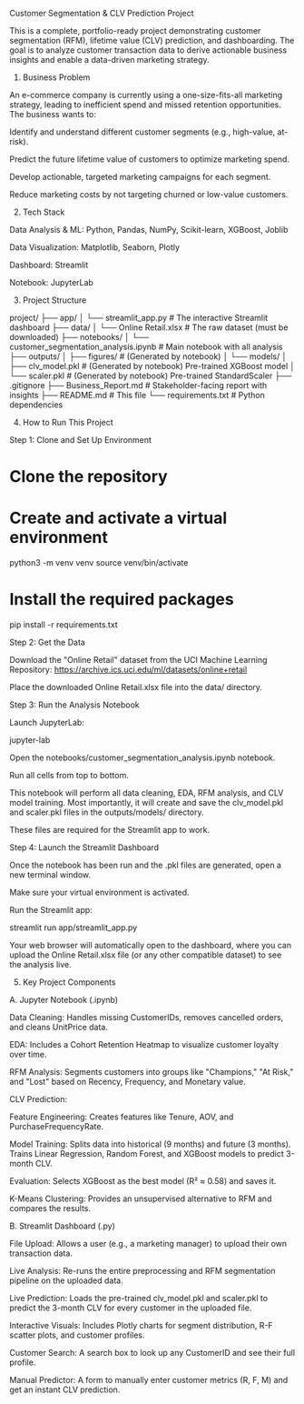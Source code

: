 Customer Segmentation & CLV Prediction Project

This is a complete, portfolio-ready project demonstrating customer segmentation (RFM), lifetime value (CLV) prediction, and dashboarding. The goal is to analyze customer transaction data to derive actionable business insights and enable a data-driven marketing strategy.

1. Business Problem

An e-commerce company is currently using a one-size-fits-all marketing strategy, leading to inefficient spend and missed retention opportunities. The business wants to:

Identify and understand different customer segments (e.g., high-value, at-risk).

Predict the future lifetime value of customers to optimize marketing spend.

Develop actionable, targeted marketing campaigns for each segment.

Reduce marketing costs by not targeting churned or low-value customers.

2. Tech Stack

Data Analysis & ML: Python, Pandas, NumPy, Scikit-learn, XGBoost, Joblib

Data Visualization: Matplotlib, Seaborn, Plotly

Dashboard: Streamlit

Notebook: JupyterLab

3. Project Structure

project/
├── app/
│   └── streamlit_app.py        # The interactive Streamlit dashboard
├── data/
│   └── Online Retail.xlsx      # The raw dataset (must be downloaded)
├── notebooks/
│   └── customer_segmentation_analysis.ipynb  # Main notebook with all analysis
├── outputs/
│   ├── figures/                # (Generated by notebook)
│   └── models/
│       ├── clv_model.pkl       # (Generated by notebook) Pre-trained XGBoost model
│       └── scaler.pkl          # (Generated by notebook) Pre-trained StandardScaler
├── .gitignore
├── Business_Report.md        # Stakeholder-facing report with insights
├── README.md                   # This file
└── requirements.txt            # Python dependencies


4. How to Run This Project

Step 1: Clone and Set Up Environment

# Clone the repository


# Create and activate a virtual environment
python3 -m venv venv
source venv/bin/activate

# Install the required packages
pip install -r requirements.txt


Step 2: Get the Data

Download the "Online Retail" dataset from the UCI Machine Learning Repository:
https://archive.ics.uci.edu/ml/datasets/online+retail

Place the downloaded Online Retail.xlsx file into the data/ directory.

Step 3: Run the Analysis Notebook

Launch JupyterLab:

jupyter-lab


Open the notebooks/customer_segmentation_analysis.ipynb notebook.

Run all cells from top to bottom.

This notebook will perform all data cleaning, EDA, RFM analysis, and CLV model training. Most importantly, it will create and save the clv_model.pkl and scaler.pkl files in the outputs/models/ directory.

These files are required for the Streamlit app to work.

Step 4: Launch the Streamlit Dashboard

Once the notebook has been run and the .pkl files are generated, open a new terminal window.

Make sure your virtual environment is activated.

Run the Streamlit app:

streamlit run app/streamlit_app.py


Your web browser will automatically open to the dashboard, where you can upload the Online Retail.xlsx file (or any other compatible dataset) to see the analysis live.

5. Key Project Components

A. Jupyter Notebook (.ipynb)

Data Cleaning: Handles missing CustomerIDs, removes cancelled orders, and cleans UnitPrice data.

EDA: Includes a Cohort Retention Heatmap to visualize customer loyalty over time.

RFM Analysis: Segments customers into groups like "Champions," "At Risk," and "Lost" based on Recency, Frequency, and Monetary value.

CLV Prediction:

Feature Engineering: Creates features like Tenure, AOV, and PurchaseFrequencyRate.

Model Training: Splits data into historical (9 months) and future (3 months). Trains Linear Regression, Random Forest, and XGBoost models to predict 3-month CLV.

Evaluation: Selects XGBoost as the best model (R² ≈ 0.58) and saves it.

K-Means Clustering: Provides an unsupervised alternative to RFM and compares the results.

B. Streamlit Dashboard (.py)

File Upload: Allows a user (e.g., a marketing manager) to upload their own transaction data.

Live Analysis: Re-runs the entire preprocessing and RFM segmentation pipeline on the uploaded data.

Live Prediction: Loads the pre-trained clv_model.pkl and scaler.pkl to predict the 3-month CLV for every customer in the uploaded file.

Interactive Visuals: Includes Plotly charts for segment distribution, R-F scatter plots, and customer profiles.

Customer Search: A search box to look up any CustomerID and see their full profile.


Manual Predictor: A form to manually enter customer metrics (R, F, M) and get an instant CLV prediction.
